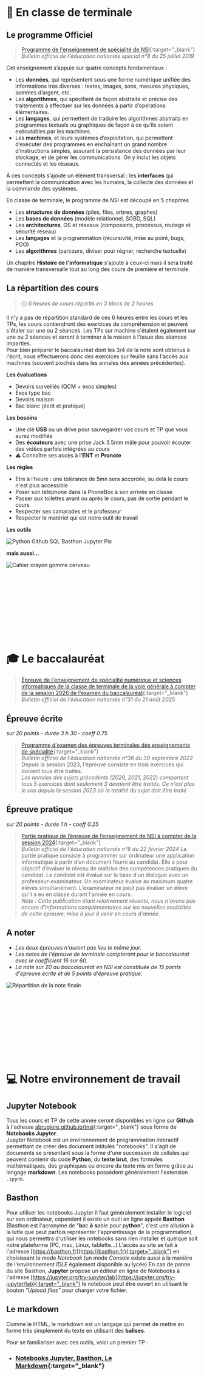 #  📖 En classe de terminale
## Le programme Officiel
>[Programme de l'enseignement de spécialité de NSI](https://cache.media.education.gouv.fr/file/SPE8_MENJ_25_7_2019/93/3/spe247_annexe_1158933.pdf){:target="_blank"}  
>_Bulletin officiel de l'éducation nationale spécial n°8 du 25 juillet 2019_

Cet enseignement s’appuie sur quatre concepts fondamentaux :
- Les **données**, qui représentent sous une forme numérique unifiée des informations très diverses : textes, images, sons, mesures physiques, sommes d’argent, etc.
- Les **algorithmes**, qui spécifient de façon abstraite et précise des traitements à effectuer sur les données à partir d’opérations élémentaires.
-  Les **langages**, qui permettent de traduire les algorithmes abstraits en programmes textuels ou graphiques de façon à ce qu’ils soient exécutables par les machines.
- Les **machines**, et leurs systèmes d’exploitation, qui permettent d’exécuter des programmes en enchaînant un grand nombre d’instructions simples, assurant la persistance des données par leur stockage, et de gérer les communications. On y inclut les objets connectés et les réseaux.  
 
À ces concepts s’ajoute un élément transversal : les **interfaces** qui permettent la communication avec les humains, la collecte des données et la commande des systèmes.  
  
En classe de terminale, le programme de NSI est découpé en 5 chapitres
- Les **structures de données** (piles, files, arbres, graphes)
- Les **bases de données** (modèle relationnel, SGBD, SQL)
- Les **architectures**, OS et réseaux (composants, processus, routage et sécurité réseau)
- Les **langages** et la programmation (récursivité, mise au point, bugs, POO)
- Les **algorithmes** (parcours, diviser pour régner, recherche textuelle)    
  
Un chapitre **Histoire de l'informatique** s'ajoute à ceux-ci mais il sera traité de manière transversalle tout au long des cours de première et terminale.

## La répartition des cours 
>🕦 _6 heures de cours répartis en 3 blocs de 2 heures_

Il n'y a pas de répartition standard de ces 6 heures entre les cours et les TPs, les cours contiendront des exercices de compréhension et peuvent s'étaler sur une ou 2 séances. Les TPs sur machine s'étalent également sur une ou 2 séances et seront à terminer à la maison à l'issue des séances imparties.  
Pour bien préparer le baccalauréat dont les 3/4 de la note sont obtenus à l'écrit, nous effectuerons donc des exercices sur feuille sans l'accès aux machines (souvent piochés dans les annales des années précédentes).  

**Les évaluations**  
- Devoirs surveillés (QCM + exos simples)
- Exos type bac
- Devoirs maison
- Bac blanc (écrit et pratique)
    
**Les besoins**  
- Une clé **USB** ou un drive pour sauvegarder vos cours et TP que vous aurez modifiés
- Des **écouteurs** avec une prise Jack 3.5mm mâle pour pouvoir écouter des vidéos parfois intégrées au cours
- ⚠️ Connaître ses accès à l'**ENT** et **Pronote**
   
**Les règles** 
- Etre à l’heure : une tolérance de 5mn sera accordée, au delà le cours n'est plus accessible
- Poser son téléphone dans la PhoneBox à son arrivée en classe
- Passer aux toilettes avant ou après le cours, pas de sortie pendant le cours
- Respecter ses camarades et le professeur 
- Respecter le matériel qui est notre outil de travail
    
**Les outils**  

![Python Github SQL Basthon Jupyter Pix](https://raw.githubusercontent.com/abrugiere/tnsi/main/_ressources/0.0.outils1.png "Nos outils")  

**mais aussi...**  

![Cahier crayon gomme cerveau](https://raw.githubusercontent.com/abrugiere/tnsi/main/_ressources/0.0.outils2.png "Mais à ne pas oublier")  

<br><br><br><br><br><br>
---
# 🎓 Le baccalauréat  
>[Épreuve de l'enseignement de spécialité numérique et sciences informatiques de la classe de terminale de la voie générale à compter de la session 2026 de l'examen du baccalauréat](https://www.education.gouv.fr/bo/2025/Hebdo31/MENE2516123N){:target="_blank"}  
>_Bulletin officiel de l'éducation nationale n°31 du 21 août 2025_

## Épreuve écrite  
_sur 20 points - durée 3 h 30 - coeff 0.75_
>[Programme d'examen des épreuves terminales des enseignements de spécialité](https://www.education.gouv.fr/bo/22/Hebdo36/MENE2227884N.htm){:target="_blank"}  
>_Bulletin officiel de l'éducation nationale n°36 du 30 septembre 2022_
Depuis la session 2023, l'épreuve consiste en trois exercices qui doivent tous être traités.  
_Les annales des sujets précédents (2020, 2021, 2022) comportent tous 5 exercices dont seulement 3 devaient être traités. Ce n'est plus le cas depuis la session 2023 où la totalité du sujet doit être traité_

## Épreuve pratique  
_sur 20 points - durée 1 h - coeff 0.25_  
>[Partie pratique de l’épreuve de l’enseignement de NSI à compter de la session 2024](https://www.education.gouv.fr/bo/2024/Hebdo8/MENE2330918N){:target="_blank"}  
>_Bulletin officiel de l'éducation nationale n°8 du 22 février 2024_
La partie pratique consiste à programmer sur ordinateur une application informatique à partir d’un document fourni au candidat.  Elle a pour objectif d’évaluer le niveau de maîtrise des compétences pratiques du candidat. Le candidat est évalué sur la base d'un dialogue avec un professeur-examinateur. Un examinateur évalue au maximum quatre élèves simultanément. L'examinateur ne peut pas évaluer un élève qu'il a eu en classe durant l'année en cours.  
_Note : Cette publication étant relativement récente, nous n'avons pas encore d'informations complémentaires sur les nouvelles modalités de cette épreuve, mise à jour à venir en cours d'année._

## A noter 
- _Les deux épreuves n'auront pas lieu le même jour._  
- _Les notes de l'épreuve de terminale compteront pour le baccalauréat avec le coefficient 16 sur 60._   
- _La note sur 20 au baccalauréat en NSI est constituée de 15 points d'épreuve écrite et de 5 points d'épreuve pratique._
  
![Répartition de la note finale](https://www.education.gouv.fr/sites/default/files/styles/embed_image/public/2021-10/r-partition-de-la-note-finale-gt-octobre-95074.jpg "Répartition de la note finale")  



<br><br><br><br><br><br>
---
# 💻 Notre environnement de travail
## Jupyter Notebook
Tous les cours et TP de cette année seront disponibles en ligne sur __Github__ à l'adresse [abrugiere.github.io/tnsi](https://abrugiere.github.io/tnsi/){:target="_blank"} sous forme de __Notebooks Jupyter__.  
Jupyter Notebook est un environnement de programmation interactif permettant de créer des document intitulés "notebooks". Il s'agit de documents se présentant sous la forme d'une succession de cellules qui peuvent contenir du code __Python__, du __texte brut__, des formules mathématiques, des graphiques ou encore du texte mis en forme grâce au langage __markdown__. Les notebooks possèdent généralement l'extension `.ipynb`.
## Basthon
Pour utiliser les notebooks Jupyter il faut généralement installer le logiciel sur son ordinateur, cependant il existe un outil en ligne appelé __Basthon__ (Basthon est l'acronyme de "**b**ac **à** **s**able pour py**thon**", c'est une allusion à la lutte que peut parfois représenter l'apprentissage de la programmation) qui nous permettra d'utiliser les notebooks sans rien installer et quelque soit notre plateforme (PC, mac, Linux, tablette...) 
L'accès au site se fait à l'adresse [https://basthon.fr](https://basthon.fr){:target="_blank"} en choisissant le mode _Notebook_ (un mode _Console_ existe aussi à la manière de l'environnement _IDLE_ également disponible au lycée)
En cas de panne du site Basthon, **Jupyter** propose un éditeur en ligne de Notebooks à l'adresse [https://jupyter.org/try-jupyter/lab](https://jupyter.org/try-jupyter/lab){:target="_blank"} le notebook peut être ouvert en utilisant le bouton _"Upload files"_ pour charger votre fichier.
## Le markdown
Comme le HTML, le markdown est un langage qui permet de mettre en forme très simplement du texte en utilisant des __balises__.  

Pour se familiariser avec ces outils, voici un premier TP :   

- ### [Notebooks Jupyter, Basthon, Le Markdown](https://notebook.basthon.fr/?from=https://raw.githubusercontent.com/abrugiere/tnsi/main/_ressources/0.0_markdown.ipynb){:target="_blank"}  
